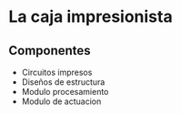 # La caja impresionista
## Componentes
* Circuitos impresos
* Diseños de estructura
* Modulo procesamiento
* Modulo de actuacion
